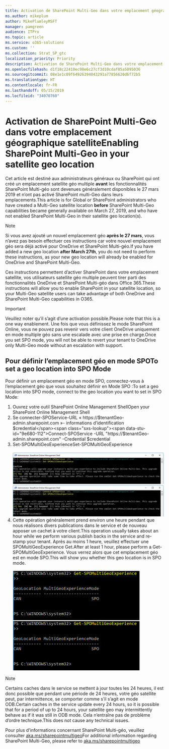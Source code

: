 ```yaml
---
title: Activation de SharePoint Multi-Geo dans votre emplacement géographique satellite
ms.author: mikeplum
author: MikePlumleyMSFT
manager: pamgreen
audience: ITPro
ms.topic: article
ms.service: o365-solutions
ms.custom: ''
ms.collection: Strat_SP_gtc
localization_priority: Priority
description: Activation de SharePoint Multi-Geo dans votre emplacement satellite géographique.
ms.openlocfilehash: d1f18c22410ec98e6c27cf3d10cdaf05a5095036
ms.sourcegitcommit: 08e1e1c09f64926394043291a77856620d6f72b5
ms.translationtype: HT
ms.contentlocale: fr-FR
ms.lasthandoff: 05/15/2019
ms.locfileid: "34070760"
---
```

# <a name="enabling-sharepoint-multi-geo-in-your-satellite-geo-location"></a><span data-ttu-id="9e680-103">Activation de SharePoint Multi-Geo dans votre emplacement géographique satellite</span><span class="sxs-lookup"><span data-stu-id="9e680-103">Enabling SharePoint Multi-Geo in your satellite geo location</span></span>

<span data-ttu-id="9e680-104">Cet article est destiné aux administrateurs généraux ou SharePoint qui ont créé un emplacement satellite géo multiple **avant** les fonctionnalités SharePoint Multi-géo sont devenues généralement disponibles le 27 mars 2019 et n’ont pas activé SharePoint multi-Geo dans leurs emplacements.</span><span class="sxs-lookup"><span data-stu-id="9e680-104">This article is for Global or SharePoint administrators who have created a Multi-Geo satellite location **before** SharePoint Multi-Geo capabilities became generally available on March 27, 2019, and who have not enabled SharePoint Multi-Geo in their satellite geo location(s).</span></span> 

>[!Note]
><span data-ttu-id="9e680-105">Si vous avez ajouté un nouvel emplacement géo **après le 27 mars**, vous n’avez pas besoin effectuer ces instructions car votre nouvel emplacement géo sera déjà activé pour OneDrive et SharePoint Multi-géo.</span><span class="sxs-lookup"><span data-stu-id="9e680-105">If you have added a new geo location **after March 27th**, you do not need to perform these instructions, as your new geo location will already be enabled for OneDrive and SharePoint Multi-Geo.</span></span>

<span data-ttu-id="9e680-106">Ces instructions permettent d’activer SharePoint dans votre emplacement satellite, vos utilisateurs satellite géo multiple peuvent tirer parti des fonctionnalités OneDrive et SharePoint Multi-géo dans Office 365.</span><span class="sxs-lookup"><span data-stu-id="9e680-106">These instructions will allow you to enable SharePoint in your satellite location, so your Multi-Geo satellite users can take advantage of both OneDrive and SharePoint Multi-Geo capabilities in O365.</span></span> 

>[!IMPORTANT]
><span data-ttu-id="9e680-107">Veuillez noter qu’il s’agit d’une activation possible.</span><span class="sxs-lookup"><span data-stu-id="9e680-107">Please note that this is a one way enablement.</span></span> <span data-ttu-id="9e680-108">Une fois que vous définissez le mode SharePoint Online, vous ne pouvez pas revenir vers votre client OneDrive uniquement en mode multiple géo sans une escalade avec une prise en charge.</span><span class="sxs-lookup"><span data-stu-id="9e680-108">Once you set SPO mode, you will not be able to revert your tenant to OneDrive only Multi-Geo mode without an escalation with support.</span></span> 

## <a name="to-set-a-geo-location-into-spo-mode"></a><span data-ttu-id="9e680-109">Pour définir l’emplacement géo en mode SPO</span><span class="sxs-lookup"><span data-stu-id="9e680-109">To set a geo location into SPO Mode</span></span>

<span data-ttu-id="9e680-110">Pour définir un emplacement géo en mode SPO, connectez-vous à l’emplacement géo que vous souhaitez définir en Mode SPO :</span><span class="sxs-lookup"><span data-stu-id="9e680-110">To set a geo location into SPO mode, connect to the geo location you want to set in SPO Mode:</span></span>

1.  <span data-ttu-id="9e680-111">Ouvrez votre outil SharePoint Online Management Shell</span><span class="sxs-lookup"><span data-stu-id="9e680-111">Open your SharePoint Online Management Shell</span></span> 
2.  <span data-ttu-id="9e680-112">Se connecter-SPOService-URL « https://$tenantGeo-admin.sharepoint.com »- informations d’identification $credential</span><span class="sxs-lookup"><span data-stu-id="9e680-112">Connect-SPOService -URL "https://$tenantGeo-admin.sharepoint.com" -Credential $credential</span></span>
3.  <span data-ttu-id="9e680-113">Set-SPOMultiGeoExperience</span><span class="sxs-lookup"><span data-stu-id="9e680-113">Set-SPOMultiGeoExperience</span></span></br></br>
<span data-ttu-id="9e680-114">![Set-SPOMultiGeoExperience](media/Set-SPO-MultiGeo.jpg)</span><span class="sxs-lookup"><span data-stu-id="9e680-114">![Set-SPOMultiGeoExperience](media/Set-SPO-MultiGeo.jpg)</span></span>
4.  <span data-ttu-id="9e680-115">Cette opération généralement prend environ une heure pendant que nous réalisons divers publications dans le service et de nouveau apposer un cachet à votre client.</span><span class="sxs-lookup"><span data-stu-id="9e680-115">This operation usually takes about an hour while we perform various publish backs in the service and re-stamp your tenant.</span></span> <span data-ttu-id="9e680-116">Après au moins 1 heure, veuillez effectuer une SPOMultiGeoExperience Get.</span><span class="sxs-lookup"><span data-stu-id="9e680-116">After at least 1 hour, please perform a Get-SPOMultiGeoExperience.</span></span>  <span data-ttu-id="9e680-117">Vous verrez alors que cet emplacement géo est en mode SPO.</span><span class="sxs-lookup"><span data-stu-id="9e680-117">This will show you whether this geo location is in SPO mode.</span></span></br></br>
<span data-ttu-id="9e680-118">![Set-SPOMultiGeoExperience](media/Get-SPO-MultiGeo.jpg)</span><span class="sxs-lookup"><span data-stu-id="9e680-118">![Set-SPOMultiGeoExperience](media/Get-SPO-MultiGeo.jpg)</span></span>

 
 
 
>[!Note]
><span data-ttu-id="9e680-119">Certains caches dans le service se mettent à jour toutes les 24 heures, il est donc possible que pendant une période de 24 heures, votre géo satellite peut, par intermittence, se comporter comme s’il s’agit en mode ODB.</span><span class="sxs-lookup"><span data-stu-id="9e680-119">Certain caches in the service update every 24 hours, so it is possible that for a period of up to 24 hours, your satellite geo may intermittently behave as if it was still in ODB mode.</span></span> <span data-ttu-id="9e680-120">Cela n’entraîne pas de problème d’ordre technique.</span><span class="sxs-lookup"><span data-stu-id="9e680-120">This does not cause any technical issues.</span></span> 
 
<span data-ttu-id="9e680-121">Pour plus d’informations concernant SharePoint Multi-géo, veuillez consulter [aka.ms/sharepointmultigeo](https://docs.microsoft.com/fr-FR/office365/enterprise/multi-geo-capabilities-in-onedrive-and-sharepoint-online-in-office-365)</span><span class="sxs-lookup"><span data-stu-id="9e680-121">For additional information regarding SharePoint Multi-Geo, please refer to [aka.ms/sharepointmultigeo](https://docs.microsoft.com/en-us/office365/enterprise/multi-geo-capabilities-in-onedrive-and-sharepoint-online-in-office-365)</span></span>


